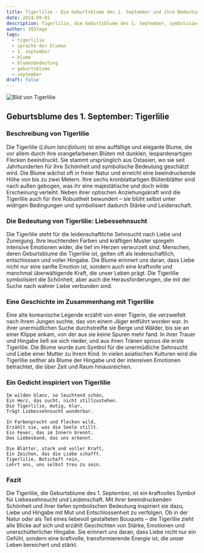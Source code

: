 ```yaml
---
title: Tigerlilie - Die Geburtsblume des 1. September und ihre Bedeutung
date: 2024-09-01
description: Tigerlilie, die Geburtsblume des 1. September, symbolisiert Liebessehnsucht. Erfahre mehr über ihre Geschichte, Bedeutung und Symbolik in der Sprache der Blumen.
author: 365tage
tags:
  - tigerlilie
  - sprache der blumen
  - 1. september
  - blume
  - blumenbedeutung
  - geburtsblume
  - september
draft: false
---
```


![Bild von Tigerlilie](https://cdn.pixabay.com/photo/2020/07/10/12/20/lily-5390522_960_720.jpg#center)


## Geburtsblume des 1. September: Tigerlilie

### Beschreibung von Tigerlilie

Die Tigerlilie (_Lilium lancifolium_) ist eine auffällige und elegante Blume, die vor allem durch ihre orangefarbenen Blüten mit dunklen, leopardenartigen Flecken beeindruckt. Sie stammt ursprünglich aus Ostasien, wo sie seit Jahrhunderten für ihre Schönheit und symbolische Bedeutung geschätzt wird. Die Blume wächst oft in freier Natur und erreicht eine beeindruckende Höhe von bis zu zwei Metern. Ihre sechs kronblattartigen Blütenblätter sind nach außen gebogen, was ihr eine majestätische und doch wilde Erscheinung verleiht. Neben ihrer optischen Anziehungskraft wird die Tigerlilie auch für ihre Robustheit bewundert – sie blüht selbst unter widrigen Bedingungen und symbolisiert dadurch Stärke und Leidenschaft.

### Die Bedeutung von Tigerlilie: Liebessehnsucht

Die Tigerlilie steht für die leidenschaftliche Sehnsucht nach Liebe und Zuneigung. Ihre leuchtenden Farben und kräftigen Muster spiegeln intensive Emotionen wider, die tief im Herzen verwurzelt sind. Menschen, deren Geburtsblume die Tigerlilie ist, gelten oft als leidenschaftlich, entschlossen und voller Hingabe. Die Blume erinnert uns daran, dass Liebe nicht nur eine sanfte Emotion ist, sondern auch eine kraftvolle und manchmal überwältigende Kraft, die unser Leben prägt. Die Tigerlilie symbolisiert die Schönheit, aber auch die Herausforderungen, die mit der Suche nach wahrer Liebe verbunden sind.

### Eine Geschichte im Zusammenhang mit Tigerlilie

Eine alte koreanische Legende erzählt von einer Tigerin, die verzweifelt nach ihrem Jungen suchte, das von einem Jäger entführt worden war. In ihrer unermüdlichen Suche durchstreifte sie Berge und Wälder, bis sie an einer Klippe ankam, von der aus sie keine Spuren mehr fand. In ihrer Trauer und Hingabe ließ sie sich nieder, und aus ihren Tränen spross die erste Tigerlilie. Die Blume wurde zum Symbol für die unermüdliche Sehnsucht und Liebe einer Mutter zu ihrem Kind. In vielen asiatischen Kulturen wird die Tigerlilie seither als Blume der Hingabe und der intensiven Emotionen betrachtet, die über Zeit und Raum hinausreichen.

### Ein Gedicht inspiriert von Tigerlilie

```
Im wilden Glanz, so leuchtend schön,  
Ein Herz, das sucht, nicht stillzustehen.  
Die Tigerlilie, mutig, klar,  
Trägt Liebessehnsucht wunderbar.  

In Farbenpracht und Flecken wild,  
Erzählt sie, was die Seele stillt.  
Ein Feuer, das im Innern brennt,  
Das Liebesband, das uns erkennt.  

Die Blätter, stark und voller Kraft,  
Ein Zeichen, das die Liebe schafft.  
Tigerlilie, Botschaft rein,  
Lehrt uns, uns selbst treu zu sein.  
```

### Fazit

Die Tigerlilie, die Geburtsblume des 1. September, ist ein kraftvolles Symbol für Liebessehnsucht und Leidenschaft. Mit ihrer beeindruckenden Schönheit und ihrer tiefen symbolischen Bedeutung inspiriert sie dazu, Liebe und Hingabe mit Mut und Entschlossenheit zu verfolgen. Ob in der Natur oder als Teil eines liebevoll gestalteten Bouquets – die Tigerlilie zieht alle Blicke auf sich und erzählt Geschichten von Stärke, Emotionen und unerschütterlicher Hingabe. Sie erinnert uns daran, dass Liebe nicht nur ein Gefühl, sondern eine kraftvolle, transformierende Energie ist, die unser Leben bereichert und stärkt.